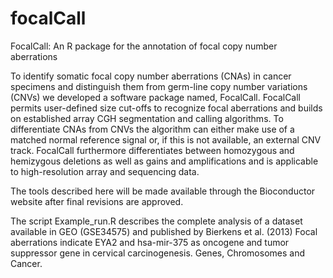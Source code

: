 focalCall
=========

FocalCall: An R package for the annotation of focal copy number aberrations

To identify somatic focal copy number aberrations (CNAs) in cancer specimens and distinguish them from germ-line copy number variations (CNVs) we developed a software package named, FocalCall. FocalCall permits user-defined size cut-offs to recognize focal aberrations and builds on established array CGH segmentation and calling algorithms. To differentiate CNAs from CNVs the algorithm can either make use of a matched normal reference signal or, if this is not available, an external CNV track. FocalCall furthermore differentiates between homozygous and hemizygous deletions as well as gains and amplifications and is applicable to high-resolution array and sequencing data. 

The tools described here will be made available through the Bioconductor website after final revisions are approved. 

The script Example_run.R describes the complete analysis of a dataset available in GEO (GSE34575) and published by Bierkens et al. (2013) Focal aberrations indicate EYA2 and hsa-mir-375 as oncogene and tumor suppressor gene in cervical carcinogenesis. Genes, Chromosomes and Cancer. 
